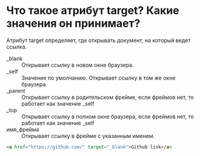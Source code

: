 # Что такое атрибут target? Какие значения он принимает?

Атрибут target определяет, где открывать документ, на который ведет ссылка.

<dl>
<dt>_blank</dt>
<dd>Открывает ссылку в новом окне браузера.</dd>
<dt>_self</dt>
<dd>Значение по умолчанию. Открывает ссылку в том же окне браузера.</dd>
<dt>_parent</dt>
<dd>Открывает ссылку в родительском фрейме, если фреймов нет, то работает как значение _self</dd>
<dt>_top</dt>
<dd>Открывает ссылку в полном окне браузера, если фреймов нет, то работает как значение _self</dd>
<dt>имя_фрейма</dt>
<dd>Открывает ссылку в фрейме с указанным именем.</dd>
</dl>

```HTML
<a href="https://github.com/" target="_blank">Github link</a>
```
